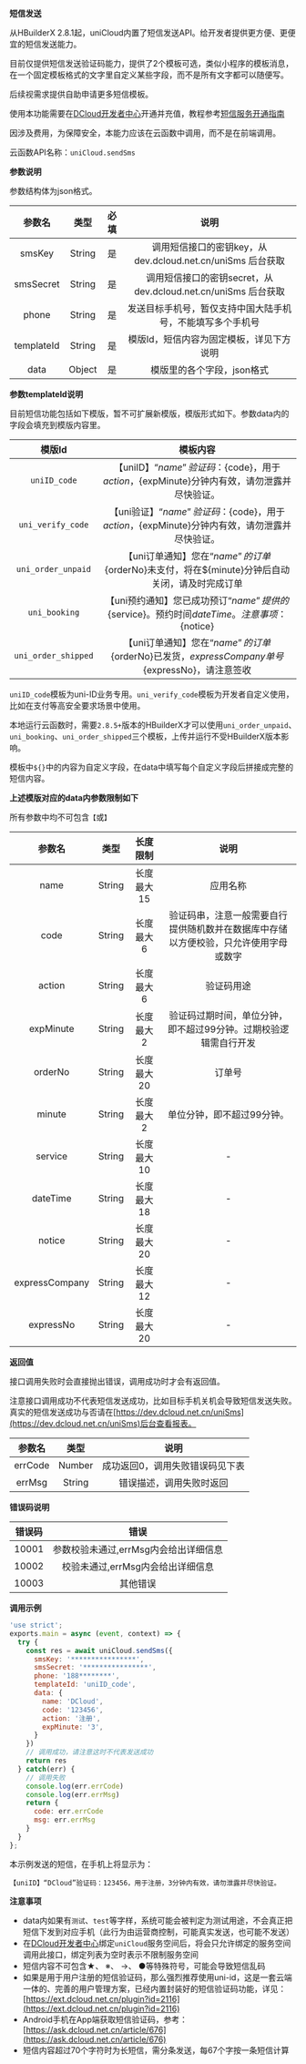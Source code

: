**短信发送**

从HBuilderX 2.8.1起，uniCloud内置了短信发送API。给开发者提供更方便、更便宜的短信发送能力。

目前仅提供短信发送验证码能力，提供了2个模板可选，类似小程序的模板消息，在一个固定模板格式的文字里自定义某些字段，而不是所有文字都可以随便写。

后续视需求提供自助申请更多短信模板。

使用本功能需要在[DCloud开发者中心](https://dev.dcloud.net.cn/uniSms)开通并充值，教程参考[短信服务开通指南](https://ask.dcloud.net.cn/article/37534)

因涉及费用，为保障安全，本能力应该在云函数中调用，而不是在前端调用。

云函数API名称：`uniCloud.sendSms`

**参数说明**

参数结构体为json格式。

|参数名		|类型	|必填	|说明															|
|:-:		|:-:	|:-:	|:-:															|
|smsKey		|String	|是		|调用短信接口的密钥key，从 dev.dcloud.net.cn/uniSms 后台获取		|
|smsSecret	|String	|是		|调用短信接口的密钥secret，从 dev.dcloud.net.cn/uniSms 后台获取	|
|phone		|String	|是		|发送目标手机号，暂仅支持中国大陆手机号，不能填写多个手机号|
|templateId	|String	|是		|模版Id，短信内容为固定模板，详见下方说明						|
|data		|Object	|是		|模版里的各个字段，json格式										|

**参数templateId说明**

目前短信功能包括如下模版，暂不可扩展新模版，模版形式如下。参数data内的字段会填充到模版内容里。

|模版Id				|模板内容																							|
|:-:				|:-:																								|
|`uniID_code`		|【uniID】“${name}”验证码：${code}，用于${action}，${expMinute}分钟内有效，请勿泄露并尽快验证。	|
|`uni_verify_code`	|【uni验证】“${name}”验证码：${code}，用于${action}，${expMinute}分钟内有效，请勿泄露并尽快验证。	|
|`uni_order_unpaid` |【uni订单通知】您在“${name}”的订单${orderNo}未支付，将在${minute}分钟后自动关闭，请及时完成订单|
|`uni_booking` |【uni预约通知】您已成功预订“${name}”提供的${service}。预约时间${dateTime}。注意事项：${notice}|
|`uni_order_shipped` |【uni订单通知】您在“${name}”的订单${orderNo}已发货，${expressCompany}单号${expressNo}，请注意签收|

`uniID_code`模板为uni-ID业务专用。`uni_verify_code`模板为开发者自定义使用，比如在支付等高安全要求场景中使用。

本地运行云函数时，需要`2.8.5+`版本的HBuilderX才可以使用`uni_order_unpaid`、`uni_booking`、`uni_order_shipped`三个模板，上传并运行不受HBuilderX版本影响。

模板中`${}`中的内容为自定义字段，在data中填写每个自定义字段后拼接成完整的短信内容。

**上述模版对应的data内参数限制如下**

所有参数中均不可包含`【`或`】`

|参数名					|类型		|长度限制		|说明																																									|
|:-:						|:-:		|:-:				|:-:																																									|
|name						|String	|长度最大15	|应用名称																																							|
|code						|String	|长度最大6	|验证码串，注意一般需要自行提供随机数并在数据库中存储以方便校验，只允许使用字母或数字	|
|action					|String	|长度最大6	|验证码用途																																						|
|expMinute			|String	|长度最大2	|验证码过期时间，单位分钟，即不超过99分钟。过期校验逻辑需自行开发											|
|orderNo				|String	|长度最大20	|订单号																																								|
|minute					|String	|长度最大2	|单位分钟，即不超过99分钟。																														|
|service				|String	|长度最大10	|-																																										|
|dateTime				|String	|长度最大18	|-																																										|
|notice					|String	|长度最大20	|-																																										|
|expressCompany	|String	|长度最大12	|-																																										|
|expressNo			|String	|长度最大20	|-																																										|

**返回值**

接口调用失败时会直接抛出错误，调用成功时才会有返回值。

注意接口调用成功不代表短信发送成功，比如目标手机关机会导致短信发送失败。真实的短信发送成功与否请在[https://dev.dcloud.net.cn/uniSms](https://dev.dcloud.net.cn/uniSms)后台查看报表。

|参数名	|类型	|说明			|
|:-:	|:-:	|:-:			|
|errCode|Number|成功返回0，调用失败错误码见下表	|
|errMsg|String|错误描述，调用失败时返回	|

**错误码说明**

|错误码	|错误																	|
|:-:		|:-:																	|
|10001	|参数校验未通过,errMsg内会给出详细信息|
|10002	|校验未通过,errMsg内会给出详细信息		|
|10003	|其他错误															|

**调用示例**

```js
'use strict';
exports.main = async (event, context) => {
  try {
    const res = await uniCloud.sendSms({
      smsKey: '****************',
      smsSecret: '****************',
      phone: '188********',
      templateId: 'uniID_code',
      data: {
        name: 'DCloud',
        code: '123456',
        action: '注册',
        expMinute: '3',
      }
    })
    // 调用成功，请注意这时不代表发送成功
    return res
  } catch(err) {
    // 调用失败
    console.log(err.errCode)
    console.log(err.errMsg)
    return {
      code: err.errCode
      msg: err.errMsg
    }
  }
};

```

本示例发送的短信，在手机上将显示为：
```
【uniID】“DCloud”验证码：123456，用于注册，3分钟内有效，请勿泄露并尽快验证。
```

**注意事项**

- data内如果有`测试`、`test`等字样，系统可能会被判定为测试用途，不会真正把短信下发到对应手机（此行为由运营商控制，可能真实发送，也可能不发送）
- 在[DCloud开发者中心](https://dev.dcloud.net.cn/uniSms)绑定`uniCloud`服务空间后，将会只允许绑定的服务空间调用此接口，绑定列表为空时表示不限制服务空间
- 短信内容不可包含★、 ※、 →、 ●等特殊符号，可能会导致短信乱码
- 如果是用于用户注册的短信验证码，那么强烈推荐使用uni-id，这是一套云端一体的、完善的用户管理方案，已经内置封装好的短信验证码功能，详见：[https://ext.dcloud.net.cn/plugin?id=2116](https://ext.dcloud.net.cn/plugin?id=2116)
- Android手机在App端获取短信验证码，参考：[https://ask.dcloud.net.cn/article/676](https://ask.dcloud.net.cn/article/676)
- 短信内容超过70个字符时为长短信，需分条发送，每67个字按一条短信计算

